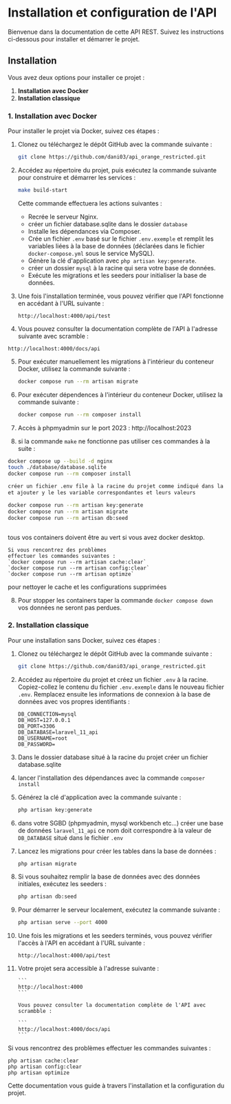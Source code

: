 # Installation et configuration de l'API

Bienvenue dans la documentation de cette API REST. Suivez les instructions ci-dessous pour installer et démarrer le projet.

## Installation

Vous avez deux options pour installer ce projet :

1. **Installation avec Docker**
2. **Installation classique**

### 1. Installation avec Docker

Pour installer le projet via Docker, suivez ces étapes :

1. Clonez ou téléchargez le dépôt GitHub avec la commande suivante :

    ```bash
    git clone https://github.com/dani03/api_orange_restricted.git
    ```

2. Accédez au répertoire du projet, puis exécutez la commande suivante pour construire et démarrer les services :

    ```bash
    make build-start
    ```

    Cette commande effectuera les actions suivantes :

    - Recrée le serveur Nginx.
    - créer un fichier database.sqlite dans le dossier `database`
    - Installe les dépendances via Composer.
    - Crée un fichier `.env` basé sur le fichier `.env.exemple` et remplit les variables liées à la base de données (déclarées dans le fichier `docker-compose.yml` sous le service MySQL).
    - Génère la clé d'application avec `php artisan key:generate`.
    - créer un dossier `mysql` à la racine qui sera votre base de données.
    - Exécute les migrations et les seeders pour initialiser la base de données.

3. Une fois l'installation terminée, vous pouvez vérifier que l'API fonctionne en accédant à l'URL suivante :

    ```
    http://localhost:4000/api/test
    ```

4. Vous pouvez consulter la documentation complète de l'API à l'adresse suivante avec scramble :

```
http://localhost:4000/docs/api

```

5. Pour exécuter manuellement les migrations à l'intérieur du conteneur Docker, utilisez la commande suivante :
    ```bash
    docker compose run --rm artisan migrate
    ```
6. Pour exécuter dépendences à l'intérieur du conteneur Docker, utilisez la commande suivante :

    ```bash
    docker compose run --rm composer install
    ```
7. Accès à phpmyadmin sur le port 2023 : http://localhost:2023

8. si la commande `make` ne fonctionne pas utiliser ces commandes à la suite :
```bash
docker compose up --build -d nginx
touch ./database/database.sqlite
docker compose run --rm composer install

créer un fichier .env file à la racine du projet comme indiqué dans la partie de l\'installation classique
et ajouter y le les variable correspondantes et leurs valeurs

docker compose run --rm artisan key:generate
docker compose run --rm artisan migrate
docker compose run --rm artisan db:seed



```
tous vos containers doivent être au vert si vous avez docker desktop.

    Si vous rencontrez des problèmes
    effectuer les commandes suivantes :
    `docker compose run --rm artisan cache:clear`
    `docker compose run --rm artisan config:clear`
    `docker compose run --rm artisan optimze`

pour nettoyer le cache et les configurations supprimées


8. Pour stopper les containers taper la commande `docker compose down` vos données ne seront pas perdues. 

### 2. Installation classique

Pour une installation sans Docker, suivez ces étapes :

1.  Clonez ou téléchargez le dépôt GitHub avec la commande suivante :

    ```bash
    git clone https://github.com/dani03/api_orange_restricted.git
    ```

2.  Accédez au répertoire du projet et créez un fichier `.env` à la racine. Copiez-collez le contenu du fichier `.env.exemple` dans le nouveau fichier `.env`. Remplacez ensuite les informations de connexion à la base de données avec vos propres identifiants :

    ```plaintext
    DB_CONNECTION=mysql
    DB_HOST=127.0.0.1
    DB_PORT=3306
    DB_DATABASE=laravel_11_api
    DB_USERNAME=root
    DB_PASSWORD=
    ```

3. Dans le dossier database situé à la racine du projet créer un fichier database.sqlite

4. lancer l'installation des dépendances avec la commande `composer install`

5. Générez la clé d'application avec la commande suivante :

    ```bash
    php artisan key:generate
    ```

6. dans votre SGBD (phpmyadmin, mysql workbench etc...) créer une base de données `laravel_11_api`
ce nom doit correspondre à la valeur de `DB_DATABASE`  situé dans le fichier `.env`
7. Lancez les migrations pour créer les tables dans la base de données :

    ```bash
    php artisan migrate
    ```

8. Si vous souhaitez remplir la base de données avec des données initiales, exécutez les seeders :

    ```bash
    php artisan db:seed
    ```

9. Pour démarrer le serveur localement, exécutez la commande suivante :

    ```bash
    php artisan serve --port 4000
    ```

10. Une fois les migrations et les seeders terminés, vous pouvez vérifier l'accès à l'API en accédant à l'URL suivante :

    ```
    http://localhost:4000/api/test
    ```

11. Votre projet sera accessible à l'adresse suivante :

        ```
        http://localhost:4000
        ```

        Vous pouvez consulter la documentation complète de l'API avec scrambble :

        ```
        http://localhost:4000/docs/api
        ```


Si vous rencontrez des problèmes
effectuer les commandes suivantes :
 ```
 php artisan cache:clear
 php artisan config:clear
 php artisan optimize
 ```

Cette documentation vous guide à travers l'installation et la configuration du projet.
